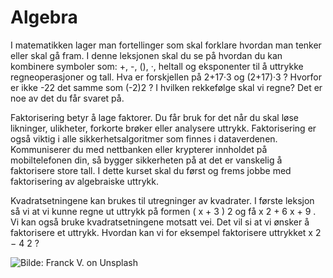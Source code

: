# Algebra 

I matematikken lager man fortellinger som skal forklare hvordan man tenker eller skal gå fram. I denne leksjonen skal du se på hvordan du kan kombinere symboler som: +, -, (), ·, heltall og eksponenter til å uttrykke regneoperasjoner og tall.
Hva er forskjellen på 2+17·3 og (2+17)·3 ? Hvorfor er ikke -22 det samme som (-2)2 ? I hvilken rekkefølge skal vi regne? Det er noe av det du får svaret på.



Faktorisering betyr å lage faktorer. Du får bruk for det når du skal løse likninger, ulikheter, forkorte brøker eller analysere uttrykk. Faktorisering er også viktig i alle sikkerhetsalgoritmer som finnes i dataverdenen. Kommuniserer du med nettbanken eller krypterer innholdet på mobiltelefonen din, så bygger sikkerheten på at det er vanskelig å faktorisere store tall. I dette kurset skal du først og frems jobbe med faktorisering av algebraiske uttrykk.

Kvadratsetningene kan brukes til utregninger av kvadrater.  I første leksjon så vi at vi kunne regne ut uttrykk på formen 
(
x
+
3
)
2
 og få 
x
2
+
6
x
+
9
. Vi kan også bruke kvadratsetningene motsatt vei. Det vil si at vi ønsker å faktorisere et uttrykk. Hvordan kan vi for eksempel faktorisere uttrykket 
x
2
−
4
2
? 

 

![](/bilder/tall-FarnckV-Insplash.jpg "Bilde: Franck V. on Unsplash")